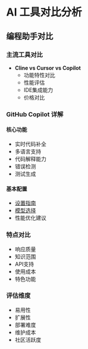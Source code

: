 # AI 工具对比分析

## 编程助手对比
### 主流工具对比
- **Cline vs Cursor vs Copilot** 
  - 功能特性对比
  - 性能评估
  - IDE集成能力
  - 价格对比

### GitHub Copilot 详解
#### 核心功能
- 实时代码补全
- 多语言支持
- 代码解释能力
- 错误检测
- 测试生成

#### 基本配置
- [设置指南](https://code.visualstudio.com/docs/copilot/setup)
- [模型选择](https://docs.github.com/en/copilot/using-github-copilot/ai-models)
- 性能优化建议


### 特点对比
- 响应质量
- 知识范围
- API支持
- 使用成本
- 特色功能


### 评估维度
- 易用性
- 扩展性
- 部署难度
- 维护成本
- 社区活跃度
